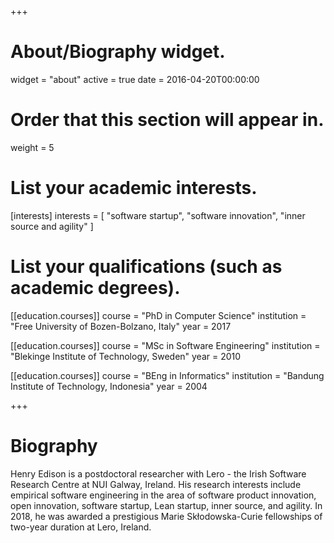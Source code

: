 +++
# About/Biography widget.
widget = "about"
active = true
date = 2016-04-20T00:00:00

# Order that this section will appear in.
weight = 5

# List your academic interests.
[interests]
  interests = [
    "software startup",
    "software innovation",
    "inner source and agility"
  ]

# List your qualifications (such as academic degrees).
[[education.courses]]
  course = "PhD in Computer Science"
  institution = "Free University of Bozen-Bolzano, Italy"
  year = 2017

[[education.courses]]
  course = "MSc in Software Engineering"
  institution = "Blekinge Institute of Technology, Sweden"
  year = 2010

[[education.courses]]
  course = "BEng in Informatics"
  institution = "Bandung Institute of Technology, Indonesia"
  year = 2004

+++

# Biography

Henry Edison is a postdoctoral researcher with Lero - the Irish Software Research Centre at NUI Galway, Ireland. His research interests include empirical software engineering in the area of software product innovation, open innovation, software  startup,  Lean  startup,  inner  source,  and agility. In 2018, he was awarded a prestigious Marie Skłodowska-Curie fellowships of two-year duration at Lero, Ireland.
